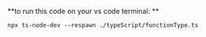**to run this code on your vs code terminal: **
```
npx ts-node-dev --respawn ./typeScript/functionType.ts
```
